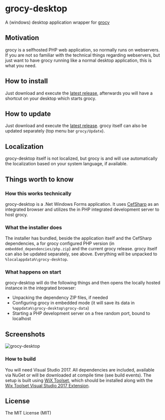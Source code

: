 # grocy-desktop
A (windows) desktop application wrapper for [grocy](https://github.com/berrnd/grocy)

## Motivation
grocy is a selfhosted PHP web application, so normally runs on webservers. If you are not so familiar with the technical things regarding webservers, but just want to have grocy running like a normal desktop application, this is what you need.

## How to install
Just download and execute the [latest release](https://releases.grocy.info/latest-desktop), afterwards you will have a shortcut on your desktop which starts grocy.

## How to update
Just download and execute the [latest release](https://releases.grocy.info/latest-desktop). grocy itself can also be updated separately (top menu bar `grocy/Update`).

## Localization
grocy-desktop itself is not localized, but grocy is and will use automatically the localization based on your system language, if available.

## Things worth to know

### How this works technically
grocy-desktop is a .Net Windows Forms application. It uses [CefSharp](https://github.com/cefsharp/CefSharp) as an integrated browser and utilizes the in PHP integrated development server to host grocy.

### What the installer does
The installer has bundled, beside the application itself and the CefSharp dependencies, a for grocy configured PHP version (in `embedded_dependencies/php.zip`) and the current grocy release. grocy itself can also be updated separately, see above. Everything will be unpacked to `%localappdata%\grocy-desktop`.

### What happens on start
grocy-desktop will do the following things and then opens the locally hosted instance in the integrated browser:
- Unpacking the dependency ZIP files, if needed
- Configuring grocy in embedded mode (it will save its data in `%appdata%\grocy-desktop\grocy-data`)
- Starting a PHP development server on a free random port, bound to localhost

## Screenshots
![grocy-desktop](https://github.com/berrnd/grocy-desktop/raw/master/publication_assets/grocy-desktop.png "grocy-desktop")

### How to build
You will need Visual Studio 2017. All dependencies are included, available via NuGet or will be downloaded at compile time (see build events).
The setup is built using [WiX Toolset](http://wixtoolset.org), which should be installed along with the [Wix Toolset Visual Studio 2017 Extension](https://marketplace.visualstudio.com/items?itemName=RobMensching.WixToolsetVisualStudio2017Extension).

## License
The MIT License (MIT)
